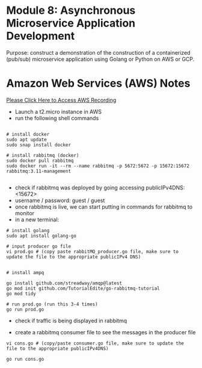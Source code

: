 # Module 8: Asynchronous Microservice Application Development

Purpose: construct a demonstration of the construction of a containerized (pub/sub) microservice application using Golang or Python on AWS or GCP.


# Amazon Web Services (AWS) Notes
[Please Click Here to Access AWS Recording](https://northwestern.hosted.panopto.com/Panopto/Pages/Viewer.aspx?id=a3324706-b62f-4b97-a02e-b0b601137380)

- Launch a t2.micro instance in AWS
- run the following shell commands


```

# install docker
sudo apt update
sudo snap install docker

# install rabbitmq (docker)
sudo docker pull rabbitmq
sudo docker run -it --rm --name rabbitmq -p 5672:5672 -p 15672:15672 rabbitmq:3.11-management


```

- check if rabbitmq was deployed by going accessing publicIPv4DNS:<15672>
- username / password: guest / guest
- once rabbitmq is live, we can start putting in commands for rabbitmq to monitor
- in a new terminal:

```
# install golang
sudo apt install golang-go

# input producer go file
vi prod.go # (copy paste rabbitMQ_producer.go file, make sure to update the file to the appropriate publicIPv4 DNS)


# install ampq

go install github.com/streadway/amqp@latest
go mod init github.com/TutorialEdite/go-rabbitmq-tutorial
go mod tidy

# run prod.go (run this 3-4 times)
go run prod.go
```


- check if traffic is being displayed in rabbitmq

- create a rabbitmq consumer file to see the messages in the producer file


```
vi cons.go # (copy/paste consumer.go file, make sure to update the file to the appropriate publicIPv4DNS)

go run cons.go
```
